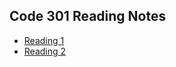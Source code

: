 ## **Code 301 Reading Notes**

- [Reading 1](code-301/class-01.md)
- [Reading 2](code-301/class-02.md)
